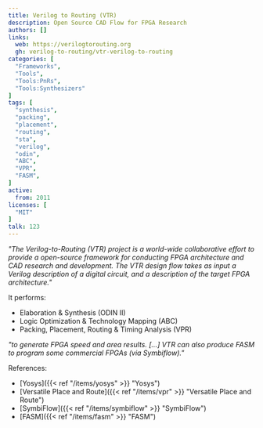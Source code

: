 ```yaml
---
title: Verilog to Routing (VTR)
description: Open Source CAD Flow for FPGA Research
authors: []
links:
  web: https://verilogtorouting.org
  gh: verilog-to-routing/vtr-verilog-to-routing
categories: [
  "Frameworks",
  "Tools",
  "Tools:PnRs",
  "Tools:Synthesizers"
]
tags: [
  "synthesis",
  "packing",
  "placement",
  "routing",
  "sta",
  "verilog",
  "odin",
  "ABC",
  "VPR",
  "FASM",
]
active:
  from: 2011
licenses: [
  "MIT"
]
talk: 123
---
```


*"The Verilog-to-Routing (VTR) project is a world-wide collaborative effort to provide a open-source framework for conducting FPGA architecture and CAD research and development. The VTR design flow takes as input a Verilog description of a digital circuit, and a description of the target FPGA architecture."*

It performs:
* Elaboration & Synthesis (ODIN II)
* Logic Optimization & Technology Mapping (ABC)
* Packing, Placement, Routing & Timing Analysis (VPR)

*"to generate FPGA speed and area results. \[...\] VTR can also produce FASM to program some commercial FPGAs (via Symbiflow)."*

References:

- [Yosys]({{< ref "/items/yosys" >}} "Yosys")
- [Versatile Place and Route]({{< ref "/items/vpr" >}} "Versatile Place and Route")
- [SymbiFlow]({{< ref "/items/symbiflow" >}} "SymbiFlow")
- [FASM]({{< ref "/items/fasm" >}} "FASM")
